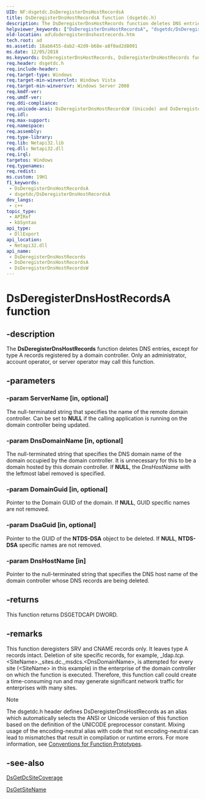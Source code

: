 ```yaml
---
UID: NF:dsgetdc.DsDeregisterDnsHostRecordsA
title: DsDeregisterDnsHostRecordsA function (dsgetdc.h)
description: The DsDeregisterDnsHostRecords function deletes DNS entries, except for type A records registered by a domain controller. Only an administrator, account operator, or server operator may call this function. (ANSI)
helpviewer_keywords: ["DsDeregisterDnsHostRecordsA", "dsgetdc/DsDeregisterDnsHostRecordsA"]
old-location: ad\dsderegisterdnshostrecords.htm
tech.root: ad
ms.assetid: 18ab6455-dab2-42d9-b68e-a8f0ad2d8091
ms.date: 12/05/2018
ms.keywords: DsDeregisterDnsHostRecords, DsDeregisterDnsHostRecords function [Active Directory], DsDeregisterDnsHostRecordsA, DsDeregisterDnsHostRecordsW, _glines_dsderegisterdnshostrecords, ad.dsderegisterdnshostrecords, dsgetdc/DsDeregisterDnsHostRecords, dsgetdc/DsDeregisterDnsHostRecordsA, dsgetdc/DsDeregisterDnsHostRecordsW
req.header: dsgetdc.h
req.include-header: 
req.target-type: Windows
req.target-min-winverclnt: Windows Vista
req.target-min-winversvr: Windows Server 2008
req.kmdf-ver: 
req.umdf-ver: 
req.ddi-compliance: 
req.unicode-ansi: DsDeregisterDnsHostRecordsW (Unicode) and DsDeregisterDnsHostRecordsA (ANSI)
req.idl: 
req.max-support: 
req.namespace: 
req.assembly: 
req.type-library: 
req.lib: Netapi32.lib
req.dll: Netapi32.dll
req.irql: 
targetos: Windows
req.typenames: 
req.redist: 
ms.custom: 19H1
f1_keywords:
 - DsDeregisterDnsHostRecordsA
 - dsgetdc/DsDeregisterDnsHostRecordsA
dev_langs:
 - c++
topic_type:
 - APIRef
 - kbSyntax
api_type:
 - DllExport
api_location:
 - Netapi32.dll
api_name:
 - DsDeregisterDnsHostRecords
 - DsDeregisterDnsHostRecordsA
 - DsDeregisterDnsHostRecordsW
---
```


# DsDeregisterDnsHostRecordsA function


## -description

The <b>DsDeregisterDnsHostRecords</b> function deletes DNS entries, except for type A records registered by a domain controller. Only an administrator, account operator, or server operator may call this function.

## -parameters

### -param ServerName [in, optional]

The null-terminated string that specifies the name of the remote domain controller. Can be set to <b>NULL</b> if the calling application is running on the domain controller being updated.

### -param DnsDomainName [in, optional]

The null-terminated string that specifies the DNS domain name of the domain occupied by the domain controller. It is unnecessary for this to be a domain hosted by this domain controller. If <b>NULL</b>, the <i>DnsHostName</i> with the leftmost label removed is specified.

### -param DomainGuid [in, optional]

Pointer to the Domain GUID of the domain. If <b>NULL</b>, GUID specific names are not removed.

### -param DsaGuid [in, optional]

Pointer to the GUID of the <b>NTDS-DSA</b> object to be deleted. If <b>NULL</b>, <b>NTDS-DSA</b> specific names are not removed.

### -param DnsHostName [in]

Pointer to the null-terminated string that specifies the DNS host name of the domain controller whose DNS records are being deleted.

## -returns

This function returns DSGETDCAPI DWORD.

## -remarks

This function deregisters SRV and CNAME records only. It leaves type A records intact. Deletion of site specific records, for example, _ldap._tcp._&lt;SiteName&gt;._sites.dc._msdcs.&lt;DnsDomainName&gt;, is attempted for every site (&lt;SiteName&gt; in this example) in the enterprise of the domain controller on which the function is executed. Therefore, this function call could create a time-consuming run and may generate significant network traffic for enterprises with many sites.





> [!NOTE]
> The dsgetdc.h header defines DsDeregisterDnsHostRecords as an alias which automatically selects the ANSI or Unicode version of this function based on the definition of the UNICODE preprocessor constant. Mixing usage of the encoding-neutral alias with code that not encoding-neutral can lead to mismatches that result in compilation or runtime errors. For more information, see [Conventions for Function Prototypes](/windows/win32/intl/conventions-for-function-prototypes).

## -see-also

<a href="/windows/desktop/api/dsgetdc/nf-dsgetdc-dsgetdcsitecoveragea">DsGetDcSiteCoverage</a>



<a href="/windows/desktop/api/dsgetdc/nf-dsgetdc-dsgetsitenamea">DsGetSiteName</a>
